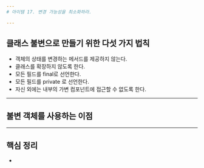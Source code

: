 ```yaml
---
# 아이템 17. 변경 가능성을 최소화하라.

---
```

## 클래스 불변으로 만들기 위한 다섯 가지 법칙
- 객체의 상태를 변경하는 메서드를 제공하지 않는다.
- 클래스를 확장하지 않도록 한다.
- 모든 필드를 final로 선언한다.
- 모든 필드를 private 로 선언한다.
- 자신 외에는 내부의 가변 컴포넌트에 접근할 수 없도록 한다.

---
## 불변 객체를 사용하는 이점

---
## 핵심 정리
-